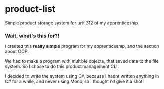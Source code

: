 # product-list
Simple product storage system for unit 312 of my apprenticeship

### Wait, what's this for?!
I created this __really simple__ program for my apprenticeship, and the section about OOP.

We had to make a program with multiple objects, that saved data to the file system. So I chose to do this product management CLI.

I decided to write the system using C#, because I hadnt written anything in C# for a while, and never using Mono, so I thought i'd give it a shot!
